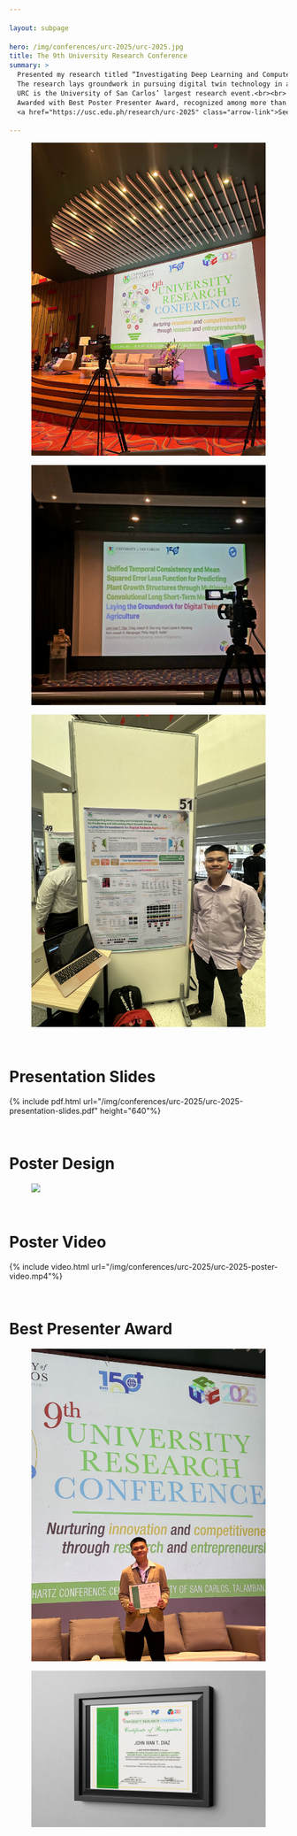 ```yaml
---

layout: subpage

hero: /img/conferences/urc-2025/urc-2025.jpg
title: The 9th University Research Conference
summary: >
  Presented my research titled “Investigating Deep Learning and Computer Vision for Predicting and Simulating Plant Growth Structures: Laying the Groundwork for Digital Twins in Agriculture,” as an oral and poster presenter at The 9th University Research Conference (URC 2025), held at the University of San Carlos Fr. Michael Richartz Conference Center, Cebu City, Philippines, in April 2025.<br><br>
  The research lays groundwork in pursuing digital twin technology in agriculture - a digital replicas of crops in farms that mimic their behaviors and appearances from physical world to digital world, using artificial intelligence and deep learning. It aims to help farmers make informed farming decisions, and redefine farming practices to be more sustainable and efficient, promoting the United Nations Sustainable Development Goal (SDG) 2 (Zero Hunger), SDG 9 (Industry, Innovation, and Infrastructure), and SDG 12 (Responsible Consumption and Production), that overall benefits all of humanity and the planet.<br><br>
  URC is the University of San Carlos’ largest research event.<br><br>
  Awarded with Best Poster Presenter Award, recognized among more than 50 poster presenters from various departments and colleges of the university.<br><br>
  <a href="https://usc.edu.ph/research/urc-2025" class="arrow-link">See URC 2025 official website</a>

---
```


<figure style="--img-max: 480px;">
  <img src="/img/conferences/urc-2025/urc-2025-venue.jpeg">
</figure>

<figure style="--img-max: 560px;">
  <img src="/img/conferences/urc-2025/urc-2025-oral.jpeg">
</figure>

<figure style="--img-max: 480px;">
  <img src="/img/conferences/urc-2025/urc-2025-poster.jpeg">
</figure>

<br>

<h1>Presentation Slides</h1>

{% include pdf.html 
   url="/img/conferences/urc-2025/urc-2025-presentation-slides.pdf"
   height="640"%}

<br>

<h1>Poster Design</h1>

<figure>
  <img src="/img/conferences/urc-2025/urc-2025-poster-design.pdf">
</figure>

<br>

<h1>Poster Video</h1>

{% include video.html 
   url="/img/conferences/urc-2025/urc-2025-poster-video.mp4"%}

<br>

<h1>Best Presenter Award</h1>

<figure style="--img-max: 480px;">
  <img src="/img/conferences/urc-2025/urc-2025-award-1.jpeg">
</figure>

<figure>
  <img src="/img/conferences/urc-2025/urc-2025-award-2.jpg">
</figure>